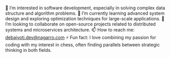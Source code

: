 👀 I’m interested in software development, especially in solving complex data structure and algorithm problems.
🌱 I’m currently learning advanced system design and exploring optimization techniques for large-scale applications.
💞️ I’m looking to collaborate on open-source projects related to distributed systems and microservices architecture.
📫 How to reach me: debajyoti.dev@nagarro.com
⚡ Fun fact: I love combining my passion for coding with my interest in chess, often finding parallels between strategic thinking in both fields.

<!---
debajyoti-ng/debajyoti-ng is a ✨ special ✨ repository because its `README.md` (this file) appears on your GitHub profile.
You can click the Preview link to take a look at your changes.
--->
